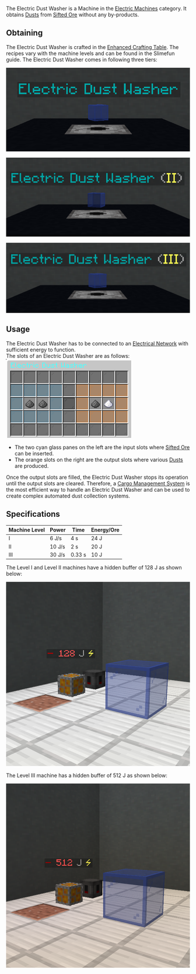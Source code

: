 The Electric Dust Washer is a Machine in the [Electric Machines](https://github.com/Slimefun/Slimefun4/wiki/Electric-Machines) category. It obtains [Dusts](https://github.com/TheBusyBiscuit/Slimefun4/wiki/Dusts) from [Sifted Ore](https://github.com/Slimefun/Slimefun4/wiki/Sifted-Ore) without any by-products.

## Obtaining

The Electric Dust Washer is crafted in the [Enhanced Crafting Table](https://github.com/TheBusyBiscuit/Slimefun4/wiki/Enhanced-Crafting-Table). The recipes vary with the machine levels and can be found in the Slimefun guide. The Electric Dust Washer comes in following three tiers:

![Electric Dust Washer](https://raw.githubusercontent.com/Slimefun/Slimefun-Wiki/master/images/electric-dust-washer-1.png)

![Electric Dust Washer (II)](https://raw.githubusercontent.com/Slimefun/Slimefun-Wiki/master/images/electric-dust-washer-2.png)

![Electric Dust Washer (III)](https://raw.githubusercontent.com/Slimefun/Slimefun-Wiki/master/images/electric-dust-washer-3.png)

## Usage

The Electric Dust Washer has to be connected to an [Electrical Network](https://github.com/Slimefun/Slimefun4/wiki/Electric-Machines) with sufficient energy to function.  
The slots of an Electric Dust Washer are as follows:  
![Electric Dust Washer Slots](https://raw.githubusercontent.com/Slimefun/Slimefun-Wiki/master/images/electric-dust-washer-slots.png)
- The two cyan glass panes on the left are the input slots where [Sifted Ore](https://github.com/Slimefun/Slimefun4/wiki/Sifted-Ore) can be inserted.
- The orange slots on the right are the output slots where various [Dusts](https://github.com/Slimefun/Slimefun4/wiki/Dusts) are produced.

Once the output slots are filled, the Electric Dust Washer stops its operation until the output slots are cleared. Therefore, a [Cargo Management System](https://github.com/Slimefun/Slimefun4/wiki/Cargo-Management) is the most efficient way to handle an Electric Dust Washer and can be used to create complex automated dust collection systems.

## Specifications

| Machine Level | Power  | Time   | Energy/Ore |
| ------------- | ------ | ------ | ---------- |
| I             | 6 J/s  | 4 s    | 24 J       |
| II            | 10 J/s | 2 s    | 20 J       |
| III           | 30 J/s | 0.33 s | 10 J       |

The Level I and Level II machines have a hidden buffer of 128 J as shown below:

![Electric Dust Washer I & II Hidden Buffer](https://raw.githubusercontent.com/Slimefun/Slimefun-Wiki/master/images/electric-dust-washer-1-and-2-buffer.png)

The Level III machine has a hidden buffer of 512 J as shown below:

![Electric Dust Washer III Hidden Buffer](https://raw.githubusercontent.com/Slimefun/Slimefun-Wiki/master/images/electric-dust-washer-3-buffer.png)